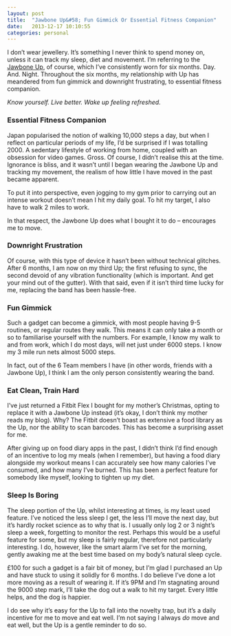 ```yaml
---
layout: post
title:  "Jawbone Up&#58; Fun Gimmick Or Essential Fitness Companion"
date:   2013-12-17 10:10:55
categories: personal
---
```

<p>I don&#8217;t wear jewellery. It&#8217;s something I never think to spend money on, unless it can track my sleep, diet and movement. I&#8217;m referring to the <a href="http://www.amazon.co.uk/s/?_encoding=UTF8&#038;camp=1634&#038;creative=19450&#038;field-keywords=jawbone%20up&#038;linkCode=ur2&#038;sprefix=jawbone%2Caps%2C202&#038;tag=rockedelig-21&#038;url=search-alias%3Daps" title="Jawbone Up">Jawbone Up</a>, of course, which I&#8217;ve consistently worn for six months. Day. And. Night. Throughout the six months, my relationship with Up has meandered from fun gimmick and downright frustrating, to essential fitness companion.</p>
<p><em>Know yourself. Live better. Wake up feeling refreshed.</em></p>
<h3>Essential Fitness Companion</h3>
<p>Japan popularised the notion of walking 10,000 steps a day, but when I reflect on particular periods of my life, I&#8217;d be surprised if I was totalling 2000. A sedentary lifestyle of working from home, coupled with an obsession for video games. Gross. Of course, I didn&#8217;t realise this at the time. Ignorance is bliss, and it wasn&#8217;t until I began wearing the Jawbone Up and tracking my movement, the realism of how little I have moved in the past became apparent.</p>
<p>To put it into perspective, even jogging to my gym prior to carrying out an intense workout doesn&#8217;t mean I hit my daily goal. To hit my target, I also have to walk 2 miles to work.</p>
<p>In that respect, the Jawbone Up does what I bought it to do – encourages me to move.</p>
<h3>Downright Frustration</h3>
<p>Of course, with this type of device it hasn&#8217;t been without technical glitches. After 6 months, I am now on my third Up; the first refusing to sync, the second devoid of any vibration functionality (which is important. And get your mind out of the gutter). With that said, even if it isn&#8217;t third time lucky for me, replacing the band has been hassle-free.</p>
<h3>Fun Gimmick</h3>
<p>Such a gadget can become a gimmick, with most people having 9-5 routines, or regular routes they walk. This means it can only take a month or so to familiarise yourself with the numbers. For example, I know my walk to and from work, which I do most days, will net just under 6000 steps. I know my 3 mile run nets almost 5000 steps.</p>
<p>In fact, out of the 6 Team members I have (in other words, friends with a Jawbone Up), I think I am the only person consistently wearing the band.</p>
<h3>Eat Clean, Train Hard</h3>
<p>I&#8217;ve just returned a Fitbit Flex I bought for my mother&#8217;s Christmas, opting to replace it with a Jawbone Up instead (it&#8217;s okay, I don&#8217;t think my mother reads my blog). Why? The Fitbit doesn&#8217;t boast as extensive a food library as the Up, nor the ability to scan barcodes. This has become a surprising asset for me.</p>
<p>After giving up on food diary apps in the past, I didn&#8217;t think I&#8217;d find enough of an incentive to log my meals (when I remember), but having a food diary alongside my workout means I can accurately see how many calories I&#8217;ve consumed, and how many I&#8217;ve burned. This has been a perfect feature for somebody like myself, looking to tighten up my diet.</p>
<h3>Sleep Is Boring</h3>
<p>The sleep portion of the Up, whilst interesting at times, is my least used feature. I&#8217;ve noticed the less sleep I get, the less I&#8217;ll move the next day, but it&#8217;s hardly rocket science as to why that is. I usually only log 2 or 3 night&#8217;s sleep a week, forgetting to monitor the rest. Perhaps this would be a useful feature for some, but my sleep is fairly regular, therefore not particularly interesting. I do, however, like the smart alarm I&#8217;ve set for the morning, gently awaking me at the best time based on my body’s natural sleep cycle.</p>
<p>£100 for such a gadget is a fair bit of money, but I&#8217;m glad I purchased an Up and have stuck to using it solidly for 6 months. I do believe I&#8217;ve done a lot more moving as a result of wearing it. If it&#8217;s 9PM and I&#8217;m stagnating around the 9000 step mark, I&#8217;ll take the dog out a walk to hit my target. Every little helps, and the dog is happier.</p>
<p>I do see why it&#8217;s easy for the Up to fall into the novelty trap, but it&#8217;s a daily incentive for me to move and eat well. I&#8217;m not saying I always <em>do</em> move and eat well, but the Up is a gentle reminder to do so.</p>